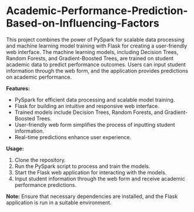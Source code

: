 # Academic-Performance-Prediction-Based-on-Influencing-Factors

This project combines the power of PySpark for scalable data processing and machine learning model training with Flask for creating a user-friendly web interface. The machine learning models, including Decision Trees, Random Forests, and Gradient-Boosted Trees, are trained on student academic data to predict performance outcomes. Users can input student information through the web form, and the application provides predictions on academic performance.


**Features:**
- PySpark for efficient data processing and scalable model training.
- Flask for building an intuitive and responsive web interface.
- Trained models include Decision Trees, Random Forests, and Gradient-Boosted Trees.
- User-friendly web form simplifies the process of inputting student information.
- Real-time predictions enhance user experience.

**Usage:**
1. Clone the repository.
2. Run the PySpark script to process and train the models.
3. Start the Flask web application for interacting with the models.
4. Input student information through the web form and receive academic performance predictions.

**Note:**
Ensure that necessary dependencies are installed, and the Flask application is run in a suitable environment.

